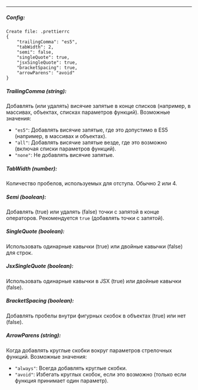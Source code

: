 
___
##### Config:
```Prettier
Create file: .prettierrc
{
	"trailingComma": "es5",
	"tabWidth": 2,
	"semi": false,
	"singleQuote": true,
	"jsxSingleQuote": true,
	"bracketSpacing": true,
	"arrowParens": "avoid"
}
```
##### TrailingComma (string):  
Добавлять (или удалять) висячие запятые в конце списков (например, в массивах, объектах, списках параметров функций). Возможные значения:
- `"es5"`: Добавлять висячие запятые, где это допустимо в ES5 (например, в массивах и объектах).
- `"all"`: Добавлять висячие запятые везде, где это возможно (включая списки параметров функций).
- `"none"`: Не добавлять висячие запятые.
##### TabWidth (number): 
Количество пробелов, используемых для отступа. Обычно 2 или 4.
##### Semi (boolean):
Добавлять (true) или удалять (false) точки с запятой в конце операторов. Рекомендуется `true` (добавлять точки с запятой).
##### SingleQuote (boolean):
Использовать одинарные кавычки (true) или двойные кавычки (false) для строк.
##### JsxSingleQuote (boolean):
Использовать одинарные кавычки в JSX (true) или двойные кавычки (false).
##### BracketSpacing (boolean):
Добавлять пробелы внутри фигурных скобок в объектах (true) или нет (false).
##### ArrowParens (string):
Когда добавлять круглые скобки вокруг параметров стрелочных функций. Возможные значения:
- `"always"`: Всегда добавлять круглые скобки.
- `"avoid"`: Избегать круглых скобок, если это возможно (только если функция принимает один параметр).